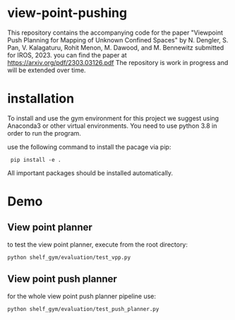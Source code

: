 # view-point-pushing
This repository contains the accompanying code for the paper "Viewpoint Push Planning for Mapping of Unknown Confined Spaces" by N. Dengler, S. Pan, V. Kalagaturu, Rohit Menon, M. Dawood, and M. Bennewitz submitted for IROS, 2023. you can find the paper at https://arxiv.org/pdf/2303.03126.pdf
The repository is work in progress and will be extended over time.

# installation
To install and use the gym environment for this project we suggest using Anaconda3 or other virtual environments.
You need to use python 3.8 in order to run the program.

use the following command to install the pacage via pip:

``` pip install -e .```

All important packages should be installed automatically.

# Demo
## View point planner
to test the view point planner, execute from the root directory:

```python shelf_gym/evaluation/test_vpp.py```

## View point push planner

for the whole view point push planner pipeline use:

```python shelf_gym/evaluation/test_push_planner.py```


